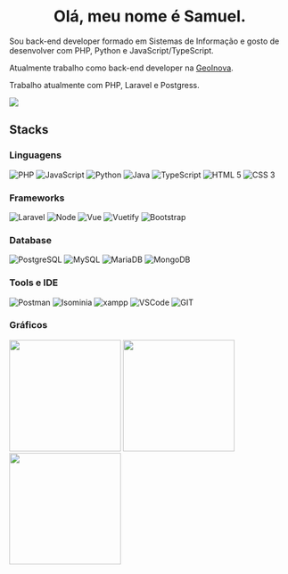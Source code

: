 <h1 align="center">Olá, meu nome é Samuel.</h1>

Sou back-end developer formado em Sistemas de Informação e gosto de desenvolver com PHP, Python e JavaScript/TypeScript.

Atualmente trabalho como back-end developer na [GeoInova](geoinova.com.br).

Trabalho atualmente com PHP, Laravel e Postgress.

[<img src="https://img.shields.io/badge/linkedin-%230077B5.svg?&style=for-the-badge&logo=linkedin&logoColor=white" />](https://www.linkedin.com/in/samuelmarques231198/)

## Stacks

### Linguagens
![PHP](https://img.shields.io/badge/PHP-777BB4?style=for-the-badge&logo=php&logoColor=white)
![JavaScript](https://img.shields.io/badge/JavaScript-323330?style=for-the-badge&logo=javascript&logoColor=F7DF1E)
![Python](https://img.shields.io/badge/Python-00264d?style=for-the-badge&logo=python&logoColor=FFD43B)
![Java](https://img.shields.io/badge/Java-FFFFFF?style=for-the-badge&logo=java&logoColor=red)
![TypeScript](https://img.shields.io/badge/TypeScript-007ACC?style=for-the-badge&logo=typescript&logoColor=white)
![HTML 5](https://img.shields.io/badge/HTML5-E34F26?style=for-the-badge&logo=html5&logoColor=white)
![CSS 3](https://img.shields.io/badge/CSS3-1572B6?style=for-the-badge&logo=css3&logoColor=white)

### Frameworks
![Laravel](https://img.shields.io/badge/Laravel-FF2D20?style=for-the-badge&logo=laravel&logoColor=white)
![Node](https://img.shields.io/badge/Node.js-339933?style=for-the-badge&logo=nodedotjs&logoColor=white)
![Vue](https://img.shields.io/badge/Vue.js-35495E?style=for-the-badge&logo=vuedotjs&logoColor=4FC08D)
![Vuetify](https://img.shields.io/badge/Vuetify-1867C0?style=for-the-badge&logo=vuetify&logoColor=white)
![Bootstrap](https://img.shields.io/badge/Bootstrap-563D7C?style=for-the-badge&logo=bootstrap&logoColor=white)

### Database
![PostgreSQL](https://img.shields.io/badge/PostgreSQL-316192?style=for-the-badge&logo=postgresql&logoColor=white)
![MySQL](https://img.shields.io/badge/MySQL-005C84?style=for-the-badge&logo=mysql&logoColor=white)
![MariaDB](https://img.shields.io/badge/MariaDB-003545?style=for-the-badge&logo=mariadb&logoColor=white)
![MongoDB](https://img.shields.io/badge/MongoDB-4EA94B?style=for-the-badge&logo=mongodb&logoColor=white)

### Tools e IDE
![Postman](https://img.shields.io/badge/Postman-FF6C37?style=for-the-badge&logo=Postman&logoColor=white)
![Isominia](https://img.shields.io/badge/Insomnia-5849be?style=for-the-badge&logo=Insomnia&logoColor=white)
![xampp](https://img.shields.io/badge/Xampp-F37623?style=for-the-badge&logo=xampp&logoColor=white)
![VSCode](https://img.shields.io/badge/Visual_Studio_Code-0078D4?style=for-the-badge&logo=visual%20studio%20code&logoColor=white)
![GIT](https://img.shields.io/badge/GIT-E44C30?style=for-the-badge&logo=git&logoColor=white)

### Gráficos
<div>
    <img src="https://github-readme-stats.vercel.app/api/top-langs/?username=Sam231198&show_icons=true&theme=github_dark&layout=compact&hide_border=true" height="200">
    <img src="https://github-readme-stats.vercel.app/api?username=Sam231198&show_icons=true&theme=github_dark&hide_border=true" height="200">
    <img src="http://github-readme-streak-stats.herokuapp.com?user=Sam231198&theme=github-dark&hide_border=true&date_format=j%20M%5B%20Y%5D&stroke=4C8EDA&dates=4C8EDA&ring=4C8EDA" height="200">
</div>
